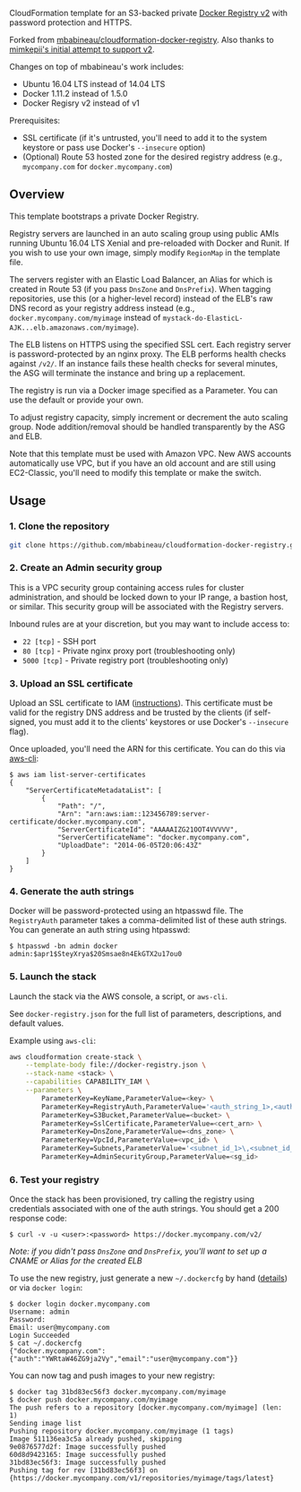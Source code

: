 CloudFormation template for an S3-backed private [Docker Registry v2](https://github.com/docker/distribution) with password protection and HTTPS.

Forked from [mbabineau/cloudformation-docker-registry](https://github.com/mbabineau/cloudformation-docker-registry). Also thanks to [mimkepii's initial attempt to support v2](https://github.com/mbabineau/cloudformation-docker-registry/issues/1#issuecomment-129952389).

Changes on top of mbabineau's work includes:

* Ubuntu 16.04 LTS instead of 14.04 LTS
* Docker 1.11.2 instead of 1.5.0
* Docker Regisry v2 instead of v1

Prerequisites:
* SSL certificate (if it's untrusted, you'll need to add it to the system keystore or pass use Docker's `--insecure` option)
* (Optional) Route 53 hosted zone for the desired registry address (e.g., `mycompany.com` for `docker.mycompany.com`)

## Overview

This template bootstraps a private Docker Registry.

Registry servers are launched in an auto scaling group using public AMIs running Ubuntu 16.04 LTS Xenial and pre-reloaded with Docker and Runit.  If you wish to use your own image, simply modify `RegionMap` in the template file.

The servers register with an Elastic Load Balancer, an Alias for which is created in Route 53 (if you pass `DnsZone` and `DnsPrefix`). When tagging repositories, use this (or a higher-level record) instead of the ELB's raw DNS record as your registry address instead (e.g., `docker.mycompany.com/myimage` instead of `mystack-do-ElasticL-AJK...elb.amazonaws.com/myimage`).

The ELB listens on HTTPS using the specified SSL cert. Each registry server is password-protected by an nginx proxy. The ELB performs health checks against `/v2/`. If an instance fails these health checks for several minutes, the ASG will terminate the instance and bring up a replacement.

The registry is run via a Docker image specified as a Parameter. You can use the default or provide your own.

To adjust registry capacity, simply increment or decrement the auto scaling group. Node addition/removal should be handled transparently by the ASG and ELB.

Note that this template must be used with Amazon VPC. New AWS accounts automatically use VPC, but if you have an old account and are still using EC2-Classic, you'll need to modify this template or make the switch.

## Usage

### 1. Clone the repository
```bash
git clone https://github.com/mbabineau/cloudformation-docker-registry.git
```

### 2. Create an Admin security group
This is a VPC security group containing access rules for cluster administration, and should be locked down to your IP range, a bastion host, or similar. This security group will be associated with the Registry servers.

Inbound rules are at your discretion, but you may want to include access to:
* `22 [tcp]` - SSH port
* `80 [tcp]` - Private nginx proxy port (troubleshooting only)
* `5000 [tcp]` - Private registry port (troubleshooting only)

### 3. Upload an SSL certificate
Upload an SSL certificate to IAM ([instructions](http://docs.aws.amazon.com/IAM/latest/UserGuide/InstallCert.html)). This certificate must be valid for the registry DNS address and be trusted by the clients (if self-signed, you must add it to the clients' keystores or use Docker's `--insecure` flag).

Once uploaded, you'll need the ARN for this certificate. You can do this via [aws-cli](https://github.com/aws/aws-cli):
```console
$ aws iam list-server-certificates
{
    "ServerCertificateMetadataList": [
        {
            "Path": "/", 
            "Arn": "arn:aws:iam::123456789:server-certificate/docker.mycompany.com", 
            "ServerCertificateId": "AAAAAIZG21OOT4VVVVV", 
            "ServerCertificateName": "docker.mycompany.com", 
            "UploadDate": "2014-06-05T20:06:43Z"
        }
    ]
}
```

### 4. Generate the auth strings
Docker will be password-protected using an htpasswd file. The `RegistryAuth` parameter takes a comma-delimited list of these auth strings. You can generate an auth string using htpasswd:
```console
$ htpasswd -bn admin docker
admin:$apr1$SteyXrya$20Smsae8n4EkGTX2u17ou0
```

### 5. Launch the stack
Launch the stack via the AWS console, a script, or `aws-cli`.

See `docker-registry.json` for the full list of parameters, descriptions, and default values.

Example using `aws-cli`:
```bash
aws cloudformation create-stack \
    --template-body file://docker-registry.json \
    --stack-name <stack> \
    --capabilities CAPABILITY_IAM \
    --parameters \
        ParameterKey=KeyName,ParameterValue=<key> \
        ParameterKey=RegistryAuth,ParameterValue='<auth_string_1>,<auth_string_2>' \
        ParameterKey=S3Bucket,ParameterValue=<bucket> \
        ParameterKey=SslCertificate,ParameterValue=<cert_arn> \
        ParameterKey=DnsZone,ParameterValue=<dns_zone> \
        ParameterKey=VpcId,ParameterValue=<vpc_id> \
        ParameterKey=Subnets,ParameterValue='<subnet_id_1>\,<subnet_id_2>' \
        ParameterKey=AdminSecurityGroup,ParameterValue=<sg_id>
```

### 6. Test your registry
Once the stack has been provisioned, try calling the registry using credentials associated with one of the auth strings. You should get a 200 response code:
```console
$ curl -v -u <user>:<password> https://docker.mycompany.com/v2/
```
_Note: if you didn't pass `DnsZone` and `DnsPrefix`, you'll want to set up a CNAME or Alias for the created ELB_

To use the new registry, just generate a new `~/.dockercfg` by hand ([details](http://docs.docker.io/use/workingwithrepository/#authentication-file)) or via `docker login`:
```console
$ docker login docker.mycompany.com
Username: admin
Password: 
Email: user@mycompany.com
Login Succeeded
$ cat ~/.dockercfg
{"docker.mycompany.com":{"auth":"YWRtaW46ZG9ja2Vy","email":"user@mycompany.com"}}
```

You can now tag and push images to your new registry:
```console
$ docker tag 31bd83ec56f3 docker.mycompany.com/myimage
$ docker push docker.mycompany.com/myimage
The push refers to a repository [docker.mycompany.com/myimage] (len: 1)
Sending image list
Pushing repository docker.mycompany.com/myimage (1 tags)
Image 511136ea3c5a already pushed, skipping
9e0876577d2f: Image successfully pushed 
60d8d9423165: Image successfully pushed 
31bd83ec56f3: Image successfully pushed 
Pushing tag for rev [31bd83ec56f3] on {https://docker.mycompany.com/v1/repositories/myimage/tags/latest}
```
